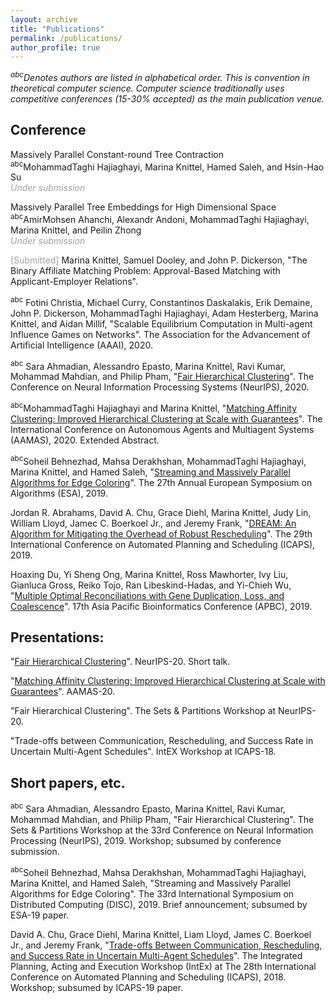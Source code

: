 ```yaml
---
layout: archive
title: "Publications"
permalink: /publications/
author_profile: true
---
```

*<sup>abc</sup>Denotes authors are listed in alphabetical order. This is convention in theoretical computer science.
Computer science traditionally uses competitive conferences (15-30% accepted) as the main publication venue.*

## Conference
Massively Parallel Constant-round Tree Contraction<br/>
<sup>abc</sup>MohammadTaghi Hajiaghayi, Marina Knittel, Hamed Saleh, and Hsin-Hao Su<br/>
<span style="color:#A0A0A0">*Under submission*</span>

Massively Parallel Tree Embeddings for High Dimensional Space<br/>
<sup>abc</sup>AmirMohsen Ahanchi, Alexandr Andoni, MohammadTaghi Hajiaghayi, Marina Knittel, and Peilin Zhong<br/>
<span style="color:#A0A0A0">*Under submission*</span> 

<span style="color:#A0A0A0">[Submitted]</span> Marina Knittel, Samuel Dooley, and John P. Dickerson, "The Binary Affiliate Matching Problem: Approval-Based Matching with Applicant-Employer Relations".

<sup>abc</sup> Fotini Christia, Michael Curry, Constantinos Daskalakis, Erik Demaine, John P. Dickerson, MohammadTaghi Hajiaghayi, Adam Hesterberg, Marina Knittel, and Aidan Millif, "Scalable Equilibrium Computation in Multi-agent Influence Games on Networks". The Association for the Advancement of Artificial Intelligence (AAAI), 2020. 

<sup>abc</sup> Sara Ahmadian, Alessandro Epasto, Marina Knittel, Ravi Kumar, Mohammad Mahdian, and Philip Pham, "[Fair Hierarchical Clustering](https://mknittel.github.io/publications/Ahmadian-et-al-NeurIPS-2020)". The Conference on Neural Information Processing Systems (NeurIPS), 2020.

<sup>abc</sup>MohammadTaghi Hajiaghayi and Marina Knittel, "[Matching Affinity Clustering: Improved Hierarchical Clustering at Scale with Guarantees](http://www.ifaamas.org/Proceedings/aamas2020/pdfs/p1864.pdf)". The International Conference on Autonomous Agents and Multiagent Systems (AAMAS), 2020. Extended Abstract.

<sup>abc</sup>Soheil Behnezhad, Mahsa Derakhshan, MohammadTaghi Hajiaghayi, Marina Knittel, and Hamed Saleh, "[Streaming and Massively Parallel Algorithms for Edge Coloring](https://mknittel.github.io/publications/Behnezhad-et-al-ESA-2019)". The 27th Annual European Symposium on Algorithms (ESA), 2019.

Jordan R. Abrahams, David A. Chu, Grace Diehl, Marina Knittel, Judy Lin, William Lloyd, Jamec C. Boerkoel Jr., and Jeremy Frank, "[DREAM: An Algorithm for Mitigating the Overhead of Robust Rescheduling](https://mknittel.github.io/publications/Abrahams-et-al-ICAPS-2019)". The 29th International Conference on Automated Planning and Scheduling (ICAPS), 2019.

Hoaxing  Du,  Yi  Sheng  Ong,  Marina  Knittel,  Ross  Mawhorter,  Ivy  Liu,  Gianluca  Gross,  Reiko Tojo, Ran Libeskind-Hadas, and Yi-Chieh Wu, "[Multiple Optimal Reconciliations with Gene Duplication,  Loss,  and  Coalescence](https://mknittel.github.io/publications/Du-et-al-APBC-2019)". 17th Asia Pacific Bioinformatics Conference (APBC), 2019.

## Presentations:
"[Fair Hierarchical Clustering](https://studio.slideslive.com/web_recorder/share/20201021T184333Z__NeurIPS_posters__18177__fair-hierarchical-clustering?s=5fd2be29-ac54-4ee2-ae2e-adc3404b7fcf)". NeurIPS-20. Short talk.

"[Matching Affinity Clustering: Improved Hierarchical Clustering at Scale with Guarantees](https://underline.io/lecture/357-matching-affinity-clustering-improved-hierarchical-clustering-at-scale-with-guarantees)". AAMAS-20.

"Fair Hierarchical Clustering". The Sets & Partitions Workshop at NeurIPS-20.

"Trade-offs between Communication, Rescheduling, and Success Rate in Uncertain Multi-Agent Schedules". IntEX Workshop at ICAPS-18.

## Short papers, etc.
<sup>abc</sup> Sara Ahmadian, Alessandro Epasto, Marina Knittel, Ravi Kumar, Mohammad Mahdian, and Philip Pham, "Fair Hierarchical Clustering". The Sets & Partitions Workshop at the 33rd Conference on Neural Information Processing (NeurIPS), 2019. Workshop; subsumed by conference submission. 

<sup>abc</sup>Soheil Behnezhad, Mahsa Derakhshan, MohammadTaghi Hajiaghayi, Marina Knittel, and Hamed Saleh, "Streaming and Massively Parallel Algorithms for Edge Coloring". The 33rd International Symposium on Distributed Computing (DISC), 2019. Brief announcement; subsumed by ESA-19 paper.

David A. Chu, Grace Diehl, Marina Knittel, Liam Lloyd, James C. Boerkoel Jr., and Jeremy Frank, "[Trade-offs Between Communication, Rescheduling, and Success Rate in Uncertain Multi-Agent Schedules](https://mknittel.github.io/publications/Chu-et-al-INTEX-2018)".  The Integrated Planning, Acting and Execution Workshop (IntEx) at The 28th International Conference on Automated Planning and Scheduling (ICAPS), 2018. Workshop; subsumed by ICAPS-19 paper.

